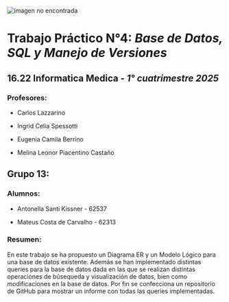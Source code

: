 ![imagen no encontrada](https://centros-investigacion.s3.sa-east-1.amazonaws.com/wp-content/uploads/sites/14/2020/11/logo-itba-site.png)
# **Trabajo Práctico N°4:** *Base de Datos, SQL y Manejo de Versiones* 

## **16.22 Informatica Medica** - *1° cuatrimestre 2025* 
### Profesores:
- Carlos Lazzarino

- Ingrid Celia Spessotti

- Eugenia Camila Berrino

- Melina Leonor Piacentino Castaño
## **Grupo 13:**
### Alumnos:

- Antonella Santi Kissner - 62537

- Mateus Costa de Carvalho - 62313

### Resumen:
En este trabajo se ha propuesto un Diagrama ER y un Modelo Lógico para una base de datos existente. Además se han implementado distintas queries para la base de datos dada en las que se realizan distintas operaciones de búsequeda y visualización de datos, bien como modificaciones en la base de datos. Por fin se confecciona un repositorio de GitHub para mostrar un informe con todas las queries implementadas.


